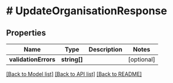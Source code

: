 # # UpdateOrganisationResponse

## Properties

Name | Type | Description | Notes
------------ | ------------- | ------------- | -------------
**validationErrors** | **string[]** |  | [optional]

[[Back to Model list]](../../README.md#models) [[Back to API list]](../../README.md#endpoints) [[Back to README]](../../README.md)
